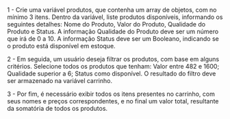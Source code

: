 1 - Crie uma variável produtos, que contenha um array de objetos, com no
    mínimo 3 itens. Dentro da variável, liste produtos disponíveis, informando os
    seguintes detalhes: Nome do Produto, Valor do Produto, Qualidade do
    Produto e Status.
      A informação Qualidade do Produto deve ser um número que irá de 0 a 10.
      A informação Status deve ser um Booleano, indicando se o produto está
      disponível em estoque.
  
  2 - Em seguida, um usuário deseja filtrar os produtos, com base em alguns
      critérios. Selecione todos os produtos que tenham:
      Valor entre 482 e 1600;
      Qualidade superior a 6;
      Status como disponível.
      O resultado do filtro deve ser armazenado na variável carrinho.
  
  3 - Por fim, é necessário exibir todos os itens presentes no carrinho, com seus
      nomes e preços correspondentes, e no final um valor total, resultante da
      somatória de todos os produtos.